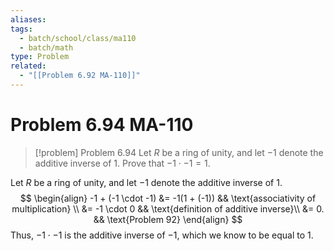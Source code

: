 ```yaml
---
aliases: 
tags:
  - batch/school/class/ma110
  - batch/math
type: Problem
related:
  - "[[Problem 6.92 MA-110]]"
---
```

# Problem 6.94 MA-110

> [!problem] Problem 6.94
> Let $R$ be a ring of unity, and let $-1$ denote the additive inverse of $1$. Prove that $-1 \cdot-1=1$.

Let $R$ be a ring of unity, and let $-1$ denote the additive inverse of $1$.
$$
\begin{align}
-1 + (-1 \cdot -1) &= -1(1 + (-1)) && \text{associativity of multiplication} \\
&= -1 \cdot 0 && \text{definition of additive inverse}\\
&= 0. && \text{Problem 92}
\end{align}
$$
Thus, $-1 \cdot-1$ is the additive inverse of $-1$, which we know to be equal to $1$.